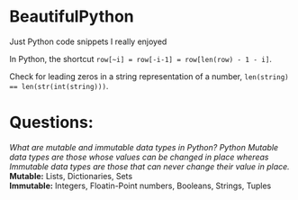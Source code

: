# BeautifulPython
Just Python code snippets I really enjoyed

In Python, the shortcut `row[~i] = row[-i-1] = row[len(row) - 1 - i]`.

Check for leading zeros in a string representation of a number, `len(string) == len(str(int(string)))`.

# Questions:
*What are mutable and immutable data types in Python?
Python Mutable data types are those whose values can be changed in place whereas Immutable data types are those that can never change their value in place.*<br>
**Mutable:** Lists, Dictionaries, Sets<br>
**Immutable:** Integers, Floatin-Point numbers, Booleans, Strings, Tuples
